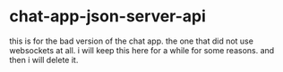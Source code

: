 # chat-app-json-server-api

this is for the bad version of the chat app. the one that did not use websockets at all. i will keep this here for a while for some reasons. and then i will delete it.
